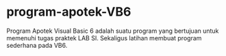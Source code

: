 # program-apotek-VB6
Program Apotek Visual Basic 6 adalah suatu program yang bertujuan untuk memenuhi tugas praktek LAB SI. Sekaligus latihan membuat program sederhana pada VB6.

